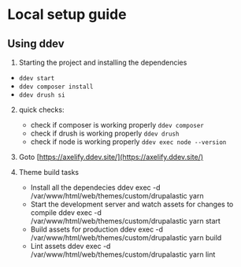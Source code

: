 # Local setup guide

## Using ddev

1. Starting the project and installing the dependencies
  - `ddev start`
  - `ddev composer install`
  - `ddev drush si`

2. quick checks:
   - check if composer is working properly
      `ddev composer`
   - check if drush is working properly
      `ddev drush`
   - check if node is working properly
      `ddev exec node --version`

3. Goto [https://axelify.ddev.site/](https://axelify.ddev.site/)

4. Theme build tasks
   - Install all the dependecies
   ddev exec -d /var/www/html/web/themes/custom/drupalastic yarn
   - Start the development server and watch assets for changes to compile
    ddev exec -d /var/www/html/web/themes/custom/drupalastic yarn start
   - Build assets for production
    ddev exec -d /var/www/html/web/themes/custom/drupalastic yarn build
   - Lint assets
   ddev exec -d /var/www/html/web/themes/custom/drupalastic yarn lint
